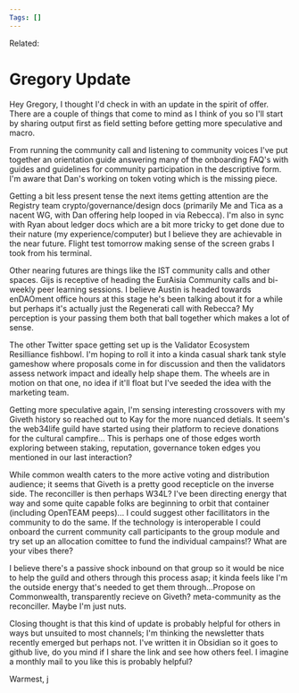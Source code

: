 ```yaml
---
Tags: []
---
```

Related: 
# Gregory Update

Hey Gregory, I thought I'd check in with an update in the spirit of offer. There are a couple of things that come to mind as I think of you so I'll start by sharing output first as field setting before getting more speculative and macro.

From running the community call and listening to community voices I've put together an orientation guide answering many of the onboarding FAQ's with guides and guidelines for community participation in the descriptive form. I'm aware that Dan's working on token voting which is the missing piece. 

Getting a bit less present tense the next items getting attention are the Registry team crypto/governance/design docs (primarily Me and Tica as a nacent WG, with Dan offering help looped in via Rebecca). I'm also in sync with Ryan about ledger docs which are a bit more tricky to get done due to their nature (my experience/computer) but I believe they are achievable in the near future. Flight test tomorrow making sense of the screen grabs I took from his terminal. 

Other nearing futures are things like the IST community calls and other spaces. Gijs is receptive of heading the EurAisia Community calls and bi-weekly peer learning sessions. I believe Austin is headed towards enDAOment office hours at this stage he's been talking about it for a while but perhaps it's actually just the Regenerati call with Rebecca? My perception is your passing them both that ball together which makes a lot of sense. 

The other Twitter space getting set up is the Validator Ecosystem Resilliance fishbowl. I'm hoping to roll it into a kinda casual shark tank style gameshow where proposals come in for discussion and then the validators assess network impact and ideally help shape them. The wheels are in motion on that one, no idea if it'll float but I've seeded the idea with the marketing team.

Getting more speculative again, I'm sensing interesting crossovers with my Giveth history so reached out to Kay for the more nuanced detials. It seem's the web34life guild have started using their platform to recieve donations for the cultural campfire... This is perhaps one of those edges worth exploring between staking, reputation, governance token edges you mentioned in our last interaction? 

While common wealth caters to the more active voting and distribution audience; it seems that Giveth is a pretty good recepticle on the inverse side. The reconciller is then perhaps W34L? I've been directing energy that way and some quite capable folks are beginning to orbit that container (including OpenTEAM peeps)... I could suggest other facillitators in the community to do the same. If the technology is interoperable I could onboard the current community call participants to the group module and try set up an allocation comittee to fund the individual campains!? What are your vibes there? 

I believe there's a passive shock inbound on that group so it would be nice to help the guild and others through this process asap; it kinda feels like I'm the outside energy that's needed to get them through...Propose on Commonwealth, transparently recieve on Giveth? meta-community as the reconciller. Maybe I'm just nuts. 

Closing thought is that this kind of update is probably helpful for others in ways but unsuited to most channels; I'm thinking the newsletter thats recently emerged but perhaps not. I've written it in Obsidian so it goes to github live, do you mind if I share the link and see how others feel. I imagine a monthly mail to you like this is probably helpful?

Warmest,
j


